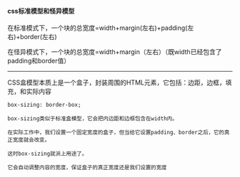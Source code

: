 #### css标准模型和怪异模型

在标准模式下，一个块的总宽度=width+margin(左右)+padding(左右)+border(左右)

在怪异模式下，一个块的总宽度=width+margin（左右）（既width已经包含了padding和border值）

---

CSS盒模型本质上是一个盒子，封装周围的HTML元素，它包括：边距，边框，填充，和实际内容

```
box-sizing: border-box;

box-sizing类似于标准盒模型，它会把内边距和边框包含在width内。

在实际工作中，我们设置一个固定宽度的盒子，但当给它设置padding、border之后，它的真正宽度就会改变。

这时box-sizing就派上用途了。

它会自动调整内容的宽度，保证盒子的真正宽度还是我们设置的宽度
```


